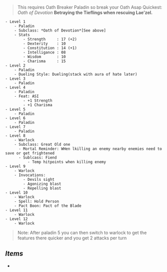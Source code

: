 > This requires Oath Breaker Paladin so break your Oath Asap
> Quickest: *Oath of Devotion*
> 	**Betraying the Tieflings when rescuing Lae’zel.**

```dirtree
- Level 1
	- Paladin
	- Subclass: *Oath of Devotion*[See above]
	- Stats
		- Strength     : 17 (+2)
		- Dexterity    : 10
		- Constitution : 14 (+1)
		- Intelligance : 08
		- Wisdom       : 10
		- Charisma     : 15
- Level 2
	- Paladin
	- Dueling Style: Dueling(stack with aura of hate later)
- Level 3
	- Paladin
- Level 4
	- Paladin
	- Feat: ASI
		- +1 Strength
		- +1 Charisma
- Level 5
	- Paladin
- Level 6
	- Paladin
- Level 7
	- Paladin
- Level 8
	- Warlock
	- Subclass: Great Old one
	  - Mortal Reminder: WHen lkilling an enemy nearby enemies need to save or get frightened
	  - Sublcass: Fiend
		  - Temp hitpoints when killing enemy
- Level 9
	- Warlock
	- Invocations:
		- Devils sight
		- Agonizing blast
		- Repelling blast
- Level 10
	- Warlock
	- Spell: Hold Person
	- Pact Boon: Pact of the Blade
- Level 11
	- Warlock
- Level 12
	- Warlock
```


> Note:
> After paladin 5 you can then switch to warlock to get the features there quicker and you get 2 attacks per turn
## *Items*

- 
